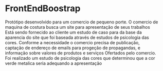 # FrontEndBoostrap
Protótipo desenvolvido para um comercio de pequeno porte.
O comercio de maquina de costura busca um site para apresentação de seus trabalhos 
Está sendo fornecido ao cliente um estudo de caso para da base da aparencia do site que foi baseada através de estudos de psicologia das cores.
Conforme a necessidade o comercio precisa de publicação, captação de endereço de emails para progeção de propagandas, e informação sobre valores de produtos e serviços
Ofertados pelo comercio.
Foi realizado um estudo de psicologia das cores que determinou que a cor verde metalica seria adequando a apresentação 
